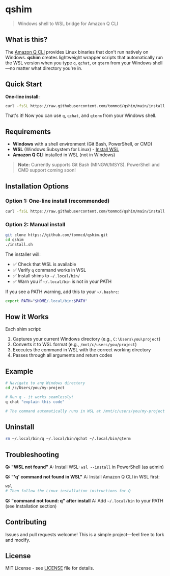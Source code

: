 # qshim

> Windows shell to WSL bridge for Amazon Q CLI

## What is this?

The [Amazon Q CLI](https://aws.amazon.com/q/) provides Linux binaries that don't run natively on Windows. **qshim** creates lightweight wrapper scripts that automatically run the WSL version when you type `q`, `qchat`, or `qterm` from your Windows shell—no matter what directory you're in.

## Quick Start

**One-line install:**

```bash
curl -fsSL https://raw.githubusercontent.com/tommcd/qshim/main/install.sh | bash
```

That's it! Now you can use `q`, `qchat`, and `qterm` from your Windows shell.

## Requirements

- **Windows** with a shell environment (Git Bash, PowerShell, or CMD)
- **WSL** (Windows Subsystem for Linux) - [Install WSL](https://learn.microsoft.com/en-us/windows/wsl/install)
- **Amazon Q CLI** installed in WSL (not in Windows)

> **Note:** Currently supports Git Bash (MINGW/MSYS). PowerShell and CMD support coming soon!

## Installation Options

### Option 1: One-line install (recommended)

```bash
curl -fsSL https://raw.githubusercontent.com/tommcd/qshim/main/install.sh | bash
```

### Option 2: Manual install

```bash
git clone https://github.com/tommcd/qshim.git
cd qshim
./install.sh
```

The installer will:
- ✅ Check that WSL is available
- ✅ Verify `q` command works in WSL
- ✅ Install shims to `~/.local/bin/`
- ✅ Warn you if `~/.local/bin` is not in your PATH

If you see a PATH warning, add this to your `~/.bashrc`:

```bash
export PATH="$HOME/.local/bin:$PATH"
```

## How it Works

Each shim script:
1. Captures your current Windows directory (e.g., `C:\Users\you\project`)
2. Converts it to WSL format (e.g., `/mnt/c/users/you/project`)
3. Executes the command in WSL with the correct working directory
4. Passes through all arguments and return codes

## Example

```bash
# Navigate to any Windows directory
cd /c/Users/you/my-project

# Run q - it works seamlessly!
q chat "explain this code"

# The command automatically runs in WSL at /mnt/c/users/you/my-project
```

## Uninstall

```bash
rm ~/.local/bin/q ~/.local/bin/qchat ~/.local/bin/qterm
```

## Troubleshooting

**Q: "WSL not found"**
A: Install WSL: `wsl --install` in PowerShell (as admin)

**Q: "'q' command not found in WSL"**
A: Install Amazon Q CLI in WSL first:
```bash
wsl
# Then follow the Linux installation instructions for Q
```

**Q: "command not found: q" after install**
A: Add `~/.local/bin` to your PATH (see Installation section)

## Contributing

Issues and pull requests welcome! This is a simple project—feel free to fork and modify.

## License

MIT License - see [LICENSE](LICENSE) file for details.
